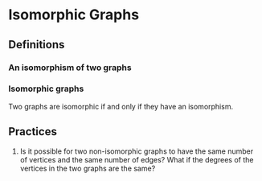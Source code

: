# Isomorphic Graphs

## Definitions

### An isomorphism of two graphs



### Isomorphic graphs

Two graphs are isomorphic if and only if they have an isomorphism.

## Practices

1. Is it possible for two non-isomorphic graphs to have the same number of vertices and the same number of edges? What if the degrees of the vertices in the two graphs are the same?